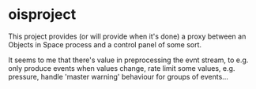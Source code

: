 # oisproject

This project provides (or will provide when it's done) a proxy between an Objects in Space process and a control panel of some sort.

It seems to me that there's value in preprocessing the evnt stream, to e.g. only produce events when values change, rate limit some 
values, e.g. pressure, handle 'master warning' behaviour for groups of events...
